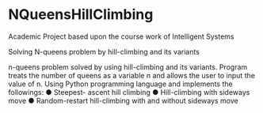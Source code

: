# NQueensHillClimbing
Academic Project based upon the course work of Intelligent Systems

Solving N-queens problem by hill-climbing and its variants

n-queens problem solved by using hill-climbing and its variants. Program treats the number of queens as a variable n and allows the user to input the value of n. Using Python
programming language and implements the followings:
● Steepest- ascent hill climbing 
● Hill-climbing with sideways move
● Random-restart hill-climbing with and without sideways move
